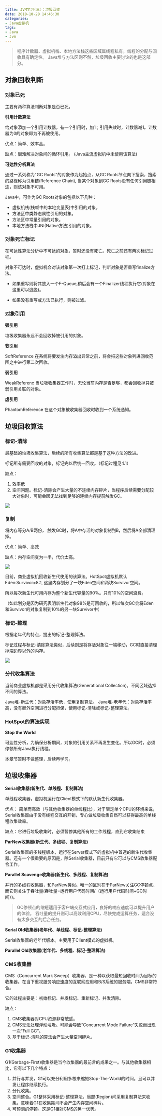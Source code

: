 ```yaml
---
title: JVM学习(三)：垃圾回收
date: 2018-10-28 14:46:30
categories:
- Java虚拟机
tags:
- Java
- Jvm
---
```


> 程序计数器、虚拟机栈、本地方法栈这些区域属线程私有，线程的分配与回收具有确定性。
> Java堆与方法区则不然，垃圾回收主要讨论的也是这部分。

<!-- more-->

## 对象回收判断

### 对象已死

 主要有两种算法判断对象是否已死。
 
 **引用计数算法**
 
  给对象添加一个引用计数器，有一个引用时，加1；引用失效时，计数器减1。计数器为0的对象即为不再被使用。
  
  优点：简单、效率高。
  
  缺点：很难解决对象间的循环引用。 (Java主流虚拟机中未使用该算法) 
 
 **可达性分析算法**
 
  通过一系列称为"GC Roots"的对象作为起始点，从GC Roots节点向下搜索，搜索的路径称为引用链(Reference Chain), 当某个对象到GC Roots没有任何引用链相连，则该对象不可用。
  
  Java中，可作为GC Roots对象的包括以下几种：
 
  + 虚拟机栈(栈帧中的本地变量表)中引用的对象。
  + 方法区中类静态属性引用的对象。
  + 方法区中常量引用的对象。
  + 本地方法栈中JNI(Native方法)引用的对象。

### 对象死亡标记

  在可达性算法分析中不可达的对象，暂时还没有死亡。死亡之前还有两次标记过程。
   
  对象不可达时，虚拟机会对该对象第一次打上标记，判断对象是否重写finalize方法。
  
   + 如果重写则将其放入一个F-Queue,稍后会有一个Finalizer线程执行它(对象在这里可以逃脱)。
  
   + 如果没有重写或方法已执行，则被过滤。

### 对象引用

  **强引用**
  
  垃圾收集器永远不会回收掉被引用的对象。
  
  **软引用**
  
  SoftReference 在系统将要发生内存溢出异常之前，将会把这些对象列进回收范围之中进行第二次回收。
  
  **弱引用**
  
  WeakReferenc 当垃圾收集器工作时，无论当前内存是否足够，都会回收掉只被弱引用关联的对象。
  
  **虚引用**
  
  PhantomReference 在这个对象被收集器回收时收到一个系统通知。      
     
## 垃圾回收算法

### 标记-清除

  最基础的垃圾收集算法，后续的所有收集算法都是基于这种方法的改进。
  
  标记所有需要回收的对象，标记完以后统一回收。（标记过程见4.1）
  
  缺点：
    
   1. 效率低
   2. 空间问题。标记-清除会产生大量的不连续内存碎片，当程序后续需要分配较大对象时，可能会因无法找到足够的连续内存提前触发GC。   
  
  ![](http://pbsg2r9io.bkt.clouddn.com/18-8-8/80407106.jpg)

### 复制

  将内存等分A/B两份， 触发GC时，将A中存活的对象复制到B，然后将A全部清理掉。
  
  优点：简单、高效
  
  缺点：内存空间变为一半，代价太高。
  
  ![](http://pbsg2r9io.bkt.clouddn.com/18-8-8/45488501.jpg)
  
  目前，商业虚拟机回收新生代使用的该算法。HotSpot虚拟机默认Eden:Survivor=8:1, 这里内存划分了一块Eden空间和两块Survivor空间。
  
  所以每次新生代可用内存为整个新生代容量的90%。只有10%的空间浪费。
  
  （如此划分是因为研究表明新生代对象98%是可回收的，所以每次GC会将Eden和Survivor的对象复制到10%的另一块Survivor中）

### 标记-整理

  根据老年代的特点，提出的标记-整理算法。
  
  标记过程与标记-清除算法类似，后续则是将存活对象往一端移动，GC时直接清理掉端边界以外的内存。
  
  ![](http://pbsg2r9io.bkt.clouddn.com/18-8-8/95829161.jpg)

### 分代收集算法

  当前商业虚拟机都是采用分代收集算法(Generational Collection)，不同区域选择不同的算法。
  
  Java堆-新生代：对象存活率低，使用复制算法。
  Java堆-老年代：对象存活率高，没有额外空间进行分配担保，使用标记-清除或标记-整理算法。

### HotSpot的算法实现

  **Stop the World**

  可达性分析，为确保分析期间，对象的引用关系不再发生变化。所以GC时，必须停顿所有Java执行线程。
  
  本章节暂时不做整理，后续再学习。


## 垃圾收集器

**Serial收集器(新生代、单线程、复制算法)**

单线程收集器，虚拟机运行在Client模式下的默认新生代收集器。

优点： 简单而高效（与其他收集器的单线程比），对于限定单个CPU的环境来说，Serial收集器由于没有线程交互的开销，专心做垃圾收集自然可以获得最高的单线程收集效率。

缺点：它进行垃圾收集时，必须暂停其他所有的工作线程，直到它收集结束

**ParNew收集器(新生代、多线程、复制算法)**

Serial收集器的多线程版本，运行在Server模式下的虚拟机中首选的新生代收集器。还有一个很重要的原因是，除Serial收集器，目前只有它可以与CMS收集器配合工作。

**Parallel Scavenge收集器(新生代、多线程、复制算法)**

并行的多线程收集器，和ParNew类似。唯一的区别在于ParNew关注GC停顿点，而它则关注于吞吐量(吞吐量=运行用户代码时间/（运行用户代码时间+GC时间）)。

> GC停顿点的缩短适用于客户端交互式应用，良好的响应速度可以提升用户的体验。
> 吞吐量的提升则可以高效利用CPU，尽快完成运算任务，适合没有太多交互的后台任务。

**Serial Old收集器(老年代、单线程、标记-整理算法)**

Serial收集器的老年代版本。主要用于Client模式的虚拟机。

**Parallel Old收集器(老年代、多线程、标记-整理算法)**

### CMS收集器

  CMS（Concurrent Mark Sweep）收集器，是一种以获取最短回收时间为目标的收集器。在当下重视服务响应速度的互联网应用和B/S系统的服务端，CMS非常符合。
  
  它的过程主要是：初始标记、并发标记、重新标记、并发清除。
  
  缺点：
  
   1. CMS收集器对CPU资源非常敏感。
   2. CMS无法处理浮动垃圾。可能会导致“Concurrent Mode Failure”失败而出现一次“Full GC”。
   3. 基于标记-清除的算法会产生大量空间碎片。

### G1收集器           

  G1(Garbage-First)收集器是当今收集器的最前言的成果之一。与其他收集器相比，它有以下几个特点：
  
  1. 并行与并发，G1可以充分利用多核来缩短Stop-The-World的时间。且可以并发让程序继续执行。
  2. 分代收集。
  3. 空间整合。G1整体采用标记-整理算法，局部(Region)间采用复制算法来收集。意味着G1在收集期间不会产生内存空间碎片。
  4. 可预测的停顿。这是G1相对CMS的另一优势。